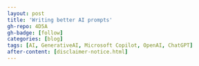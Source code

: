```yaml
---
layout: post
title: 'Writing better AI prompts'
gh-repo: 4D5A
gh-badge: [follow]
categories: [blog]
tags: [AI, GenerativeAI, Microsoft Copilot, OpenAI, ChatGPT]
after-content: [disclaimer-notice.html]
---
```


